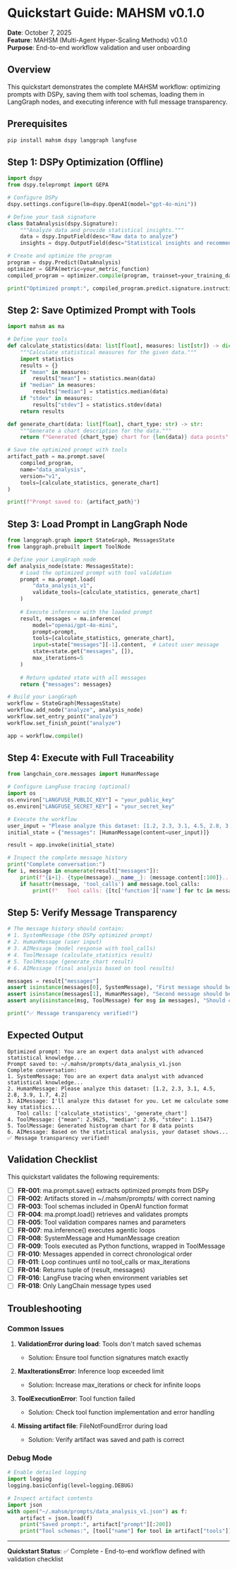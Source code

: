# Quickstart Guide: MAHSM v0.1.0

**Date**: October 7, 2025  
**Feature**: MAHSM (Multi-Agent Hyper-Scaling Methods) v0.1.0  
**Purpose**: End-to-end workflow validation and user onboarding

## Overview

This quickstart demonstrates the complete MAHSM workflow: optimizing prompts with DSPy, saving them with tool schemas, loading them in LangGraph nodes, and executing inference with full message transparency.

## Prerequisites

```bash
pip install mahsm dspy langgraph langfuse
```

## Step 1: DSPy Optimization (Offline)

```python
import dspy
from dspy.teleprompt import GEPA

# Configure DSPy
dspy.settings.configure(lm=dspy.OpenAI(model="gpt-4o-mini"))

# Define your task signature
class DataAnalysis(dspy.Signature):
    """Analyze data and provide statistical insights."""
    data = dspy.InputField(desc="Raw data to analyze")
    insights = dspy.OutputField(desc="Statistical insights and recommendations")

# Create and optimize the program
program = dspy.Predict(DataAnalysis)
optimizer = GEPA(metric=your_metric_function)
compiled_program = optimizer.compile(program, trainset=your_training_data)

print("Optimized prompt:", compiled_program.predict.signature.instructions)
```

## Step 2: Save Optimized Prompt with Tools

```python
import mahsm as ma

# Define your tools
def calculate_statistics(data: list[float], measures: list[str]) -> dict:
    """Calculate statistical measures for the given data."""
    import statistics
    results = {}
    if "mean" in measures:
        results["mean"] = statistics.mean(data)
    if "median" in measures:
        results["median"] = statistics.median(data)
    if "stdev" in measures:
        results["stdev"] = statistics.stdev(data)
    return results

def generate_chart(data: list[float], chart_type: str) -> str:
    """Generate a chart description for the data."""
    return f"Generated {chart_type} chart for {len(data)} data points"

# Save the optimized prompt with tools
artifact_path = ma.prompt.save(
    compiled_program,
    name="data_analysis",
    version="v1",
    tools=[calculate_statistics, generate_chart]
)

print(f"Prompt saved to: {artifact_path}")
```

## Step 3: Load Prompt in LangGraph Node

```python
from langgraph.graph import StateGraph, MessagesState
from langgraph.prebuilt import ToolNode

# Define your LangGraph node
def analysis_node(state: MessagesState):
    # Load the optimized prompt with tool validation
    prompt = ma.prompt.load(
        "data_analysis_v1",
        validate_tools=[calculate_statistics, generate_chart]
    )
    
    # Execute inference with the loaded prompt
    result, messages = ma.inference(
        model="openai/gpt-4o-mini",
        prompt=prompt,
        tools=[calculate_statistics, generate_chart],
        input=state["messages"][-1].content,  # Latest user message
        state=state.get("messages", []),
        max_iterations=5
    )
    
    # Return updated state with all messages
    return {"messages": messages}

# Build your LangGraph
workflow = StateGraph(MessagesState)
workflow.add_node("analyze", analysis_node)
workflow.set_entry_point("analyze")
workflow.set_finish_point("analyze")

app = workflow.compile()
```

## Step 4: Execute with Full Traceability

```python
from langchain_core.messages import HumanMessage

# Configure LangFuse tracing (optional)
import os
os.environ["LANGFUSE_PUBLIC_KEY"] = "your_public_key"
os.environ["LANGFUSE_SECRET_KEY"] = "your_secret_key"

# Execute the workflow
user_input = "Please analyze this dataset: [1.2, 2.3, 3.1, 4.5, 2.8, 3.9, 1.7, 4.2]"
initial_state = {"messages": [HumanMessage(content=user_input)]}

result = app.invoke(initial_state)

# Inspect the complete message history
print("Complete conversation:")
for i, message in enumerate(result["messages"]):
    print(f"{i+1}. {type(message).__name__}: {message.content[:100]}...")
    if hasattr(message, 'tool_calls') and message.tool_calls:
        print(f"   Tool calls: {[tc['function']['name'] for tc in message.tool_calls]}")
```

## Step 5: Verify Message Transparency

```python
# The message history should contain:
# 1. SystemMessage (the DSPy optimized prompt)
# 2. HumanMessage (user input)
# 3. AIMessage (model response with tool_calls)
# 4. ToolMessage (calculate_statistics result)
# 5. ToolMessage (generate_chart result)
# 6. AIMessage (final analysis based on tool results)

messages = result["messages"]
assert isinstance(messages[0], SystemMessage), "First message should be system prompt"
assert isinstance(messages[1], HumanMessage), "Second message should be user input"
assert any(isinstance(msg, ToolMessage) for msg in messages), "Should contain tool results"

print("✅ Message transparency verified!")
```

## Expected Output

```
Optimized prompt: You are an expert data analyst with advanced statistical knowledge...
Prompt saved to: ~/.mahsm/prompts/data_analysis_v1.json
Complete conversation:
1. SystemMessage: You are an expert data analyst with advanced statistical knowledge...
2. HumanMessage: Please analyze this dataset: [1.2, 2.3, 3.1, 4.5, 2.8, 3.9, 1.7, 4.2]
3. AIMessage: I'll analyze this dataset for you. Let me calculate some key statistics...
   Tool calls: ['calculate_statistics', 'generate_chart']
4. ToolMessage: {"mean": 2.9625, "median": 2.95, "stdev": 1.1547}
5. ToolMessage: Generated histogram chart for 8 data points
6. AIMessage: Based on the statistical analysis, your dataset shows...
✅ Message transparency verified!
```

## Validation Checklist

This quickstart validates the following requirements:

- [ ] **FR-001**: ma.prompt.save() extracts optimized prompts from DSPy
- [ ] **FR-002**: Artifacts stored in ~/.mahsm/prompts/ with correct naming
- [ ] **FR-003**: Tool schemas included in OpenAI function format
- [ ] **FR-004**: ma.prompt.load() retrieves and validates prompts
- [ ] **FR-005**: Tool validation compares names and parameters
- [ ] **FR-007**: ma.inference() executes agentic loops
- [ ] **FR-008**: SystemMessage and HumanMessage creation
- [ ] **FR-009**: Tools executed as Python functions, wrapped in ToolMessage
- [ ] **FR-010**: Messages appended in correct chronological order
- [ ] **FR-011**: Loop continues until no tool_calls or max_iterations
- [ ] **FR-014**: Returns tuple of (result, messages)
- [ ] **FR-016**: LangFuse tracing when environment variables set
- [ ] **FR-018**: Only LangChain message types used

## Troubleshooting

### Common Issues

1. **ValidationError during load**: Tools don't match saved schemas
   - Solution: Ensure tool function signatures match exactly

2. **MaxIterationsError**: Inference loop exceeded limit
   - Solution: Increase max_iterations or check for infinite loops

3. **ToolExecutionError**: Tool function failed
   - Solution: Check tool function implementation and error handling

4. **Missing artifact file**: FileNotFoundError during load
   - Solution: Verify artifact was saved and path is correct

### Debug Mode

```python
# Enable detailed logging
import logging
logging.basicConfig(level=logging.DEBUG)

# Inspect artifact contents
import json
with open("~/.mahsm/prompts/data_analysis_v1.json") as f:
    artifact = json.load(f)
    print("Saved prompt:", artifact["prompt"][:200])
    print("Tool schemas:", [tool["name"] for tool in artifact["tools"]])
```

---

**Quickstart Status**: ✅ Complete - End-to-end workflow defined with validation checklist
